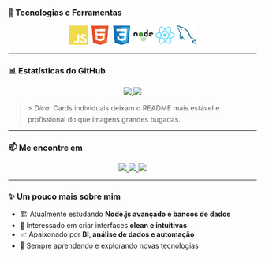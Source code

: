 ### 🚀 Tecnologias e Ferramentas
<div align="center">
  <img alt="JavaScript" height="40" width="40" src="https://raw.githubusercontent.com/devicons/devicon/master/icons/javascript/javascript-plain.svg"/>
  <img alt="HTML5" height="40" width="40" src="https://raw.githubusercontent.com/devicons/devicon/master/icons/html5/html5-original.svg"/>
  <img alt="CSS3" height="40" width="40" src="https://raw.githubusercontent.com/devicons/devicon/master/icons/css3/css3-original.svg"/>
  <img alt="Node.js" height="40" width="40" src="https://raw.githubusercontent.com/devicons/devicon/master/icons/nodejs/nodejs-original-wordmark.svg"/>
  <img alt="React" height="40" width="40" src="https://raw.githubusercontent.com/devicons/devicon/master/icons/react/react-original.svg"/>
  <img alt="MySQL" height="40" width="40" src="https://raw.githubusercontent.com/devicons/devicon/master/icons/mysql/mysql-original.svg"/>
</div>

---

### 📊 Estatísticas do GitHub
<div align="center">
  <a href="https://github.com/JnFerri" target="_blank">
    <img height="160em" src="https://github-readme-stats.vercel.app/api?username=JnFerri&show_icons=true&theme=radical&include_all_commits=true&count_private=true"/>
  </a>
  <a href="https://github.com/JnFerri" target="_blank">
    <img height="160em" src="https://github-readme-stats.vercel.app/api/top-langs/?username=JnFerri&layout=compact&langs_count=7&theme=radical"/>
  </a>
</div>

> ⚡ *Dica:* Cards individuais deixam o README mais estável e profissional do que imagens grandes bugadas.

---

### 📫 Me encontre em
<div align="center">
  <a href="https://instagram.com/jeann.ferri" target="_blank">
    <img src="https://img.shields.io/badge/-Instagram-%23E4405F?style=for-the-badge&logo=instagram&logoColor=white"/>
  </a>
  <a href="mailto:jeanferrimh@gmail.com">
    <img src="https://img.shields.io/badge/-Gmail-%23333?style=for-the-badge&logo=gmail&logoColor=white"/>
  </a>
  <a href="https://www.linkedin.com/in/jean-ferri-9a9626198/" target="_blank">
    <img src="https://img.shields.io/badge/-LinkedIn-%230077B5?style=for-the-badge&logo=linkedin&logoColor=white"/>
  </a>
</div>

---

### ✨ Um pouco mais sobre mim
- 🏗 Atualmente estudando **Node.js avançado e bancos de dados**
- 🎨 Interessado em criar interfaces **clean e intuitivas**
- 📈 Apaixonado por **BI, análise de dados e automação**
- 🌱 Sempre aprendendo e explorando novas tecnologias
